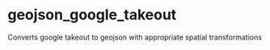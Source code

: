 # geojson_google_takeout
Converts google takeout to geojson with appropriate spatial transformations
